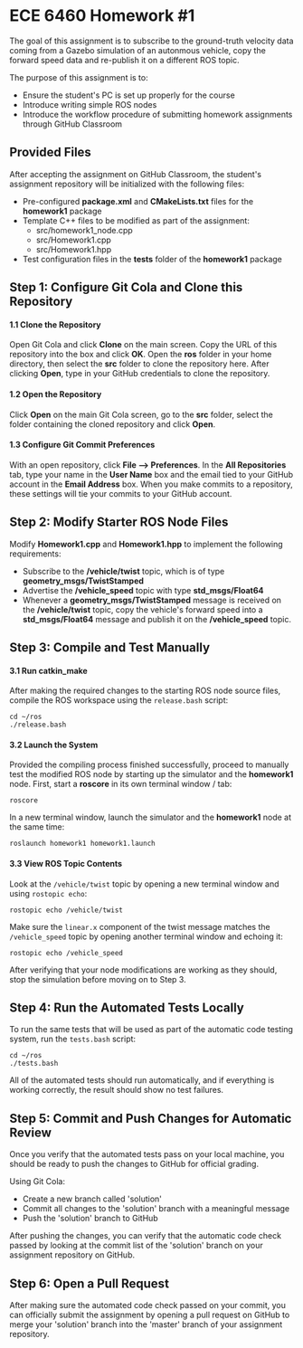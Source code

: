 # ECE 6460 Homework #1
The goal of this assignment is to subscribe to the ground-truth velocity data coming from a Gazebo simulation of an autonmous vehicle, copy the forward speed data and re-publish it on a different ROS topic.

The purpose of this assignment is to:

- Ensure the student's PC is set up properly for the course
- Introduce writing simple ROS nodes
- Introduce the workflow procedure of submitting homework assignments through GitHub Classroom

## Provided Files
After accepting the assignment on GitHub Classroom, the student's assignment repository will be initialized with the following files:

- Pre-configured **package.xml** and **CMakeLists.txt** files for the **homework1** package
- Template C++ files to be modified as part of the assignment:
	- src/homework1_node.cpp
	- src/Homework1.cpp
	- src/Homework1.hpp
- Test configuration files in the **tests** folder of the **homework1** package

## Step 1: Configure Git Cola and Clone this Repository

#### 1.1 Clone the Repository
Open Git Cola and click **Clone** on the main screen. Copy the URL of this repository into the box and click **OK**. Open the **ros** folder in your home directory, then select the **src** folder to clone the repository here. After clicking **Open**, type in your GitHub credentials to clone the repository.

#### 1.2 Open the Repository
Click **Open** on the main Git Cola screen, go to the **src** folder, select the folder containing the cloned repository and click **Open**.

#### 1.3 Configure Git Commit Preferences
With an open repository, click **File --> Preferences**. In the **All Repositories** tab, type your name in the **User Name** box and the email tied to your GitHub account in the **Email Address** box. When you make commits to a repository, these settings will tie your commits to your GitHub account.

## Step 2: Modify Starter ROS Node Files
Modify **Homework1.cpp** and **Homework1.hpp** to implement the following requirements:

- Subscribe to the **/vehicle/twist** topic, which is of type **geometry_msgs/TwistStamped**
- Advertise the **/vehicle_speed** topic with type **std_msgs/Float64**
- Whenever a **geometry_msgs/TwistStamped** message is received on the **/vehicle/twist** topic, copy the vehicle's forward speed into a **std_msgs/Float64** message and publish it on the **/vehicle_speed** topic.

## Step 3: Compile and Test Manually
#### 3.1 Run catkin_make
After making the required changes to the starting ROS node source files, compile the ROS workspace using the `release.bash` script:

```
cd ~/ros
./release.bash
```
#### 3.2 Launch the System
Provided the compiling process finished successfully, proceed to manually test the modified ROS node by starting up the simulator and the **homework1** node. First, start a **roscore** in its own terminal window / tab:
```
roscore
```

In a new terminal window, launch the simulator and the **homework1** node at the same time:
```
roslaunch homework1 homework1.launch
```
#### 3.3 View ROS Topic Contents
Look at the `/vehicle/twist` topic by opening a new terminal window and using `rostopic echo`:

```
rostopic echo /vehicle/twist
```

Make sure the `linear.x` component of the twist message matches the `/vehicle_speed` topic by opening another terminal window and echoing it:

```
rostopic echo /vehicle_speed
```
After verifying that your node modifications are working as they should, stop the simulation before moving on to Step 3.

## Step 4: Run the Automated Tests Locally
To run the same tests that will be used as part of the automatic code testing system, run the `tests.bash` script:

```
cd ~/ros
./tests.bash
```

All of the automated tests should run automatically, and if everything is working correctly, the result should show no test failures.

## Step 5: Commit and Push Changes for Automatic Review
Once you verify that the automated tests pass on your local machine, you should be ready to push the changes to GitHub for official grading.

Using Git Cola:

- Create a new branch called 'solution'
- Commit all changes to the 'solution' branch with a meaningful message
- Push the 'solution' branch to GitHub

After pushing the changes, you can verify that the automatic code check passed by looking at the commit list of the 'solution' branch on your assignment repository on GitHub.

## Step 6: Open a Pull Request
After making sure the automated code check passed on your commit, you can officially submit the assignment by opening a pull request on GitHub to merge your 'solution' branch into the 'master' branch of your assignment repository.